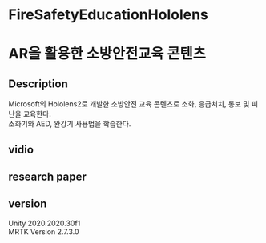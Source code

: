 # FireSafetyEducationHololens
# AR을 활용한 소방안전교육 콘텐츠

## Description  
Microsoft의 Hololens2로 개발한 소방안전 교육 콘텐츠로 소화, 응급처치, 통보 및 피난을 교육한다.  
소화기와 AED, 완강기 사용법을 학습한다.  


## vidio

## research paper


## version
Unity 2020.2020.30f1  
MRTK Version 2.7.3.0  


